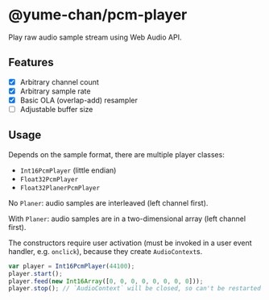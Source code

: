 # @yume-chan/pcm-player

Play raw audio sample stream using Web Audio API.

## Features

- [x] Arbitrary channel count
- [x] Arbitrary sample rate
- [x] Basic OLA (overlap-add) resampler
- [ ] Adjustable buffer size

## Usage

Depends on the sample format, there are multiple player classes:

- `Int16PcmPlayer` (little endian)
- `Float32PcmPlayer`
- `Float32PlanerPcmPlayer`

No `Planer`: audio samples are interleaved (left channel first).

With `Planer`: audio samples are in a two-dimensional array (left channel first).

The constructors require user activation (must be invoked in a user event handler, e.g. `onclick`), because they create `AudioContext`s.

```ts
var player = Int16PcmPlayer(44100);
player.start();
player.feed(new Int16Array([0, 0, 0, 0, 0, 0, 0, 0]));
player.stop(); // `AudioContext` will be closed, so can't be restarted
```
